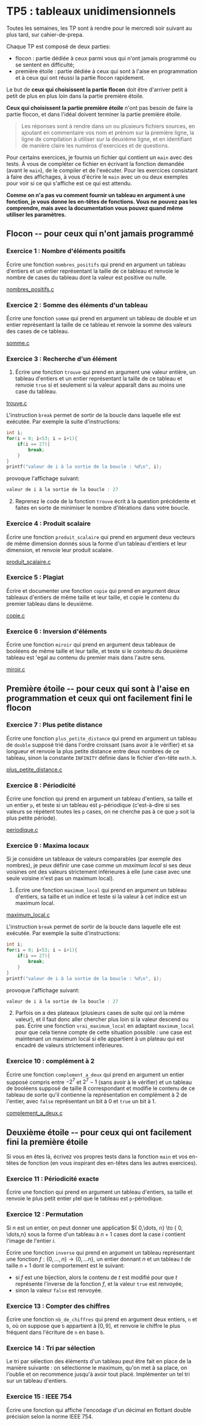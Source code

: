 # TP5 : tableaux unidimensionnels
Toutes les semaines, les TP sont à rendre pour le mercredi soir
suivant au plus tard, sur cahier-de-prepa. 

Chaque TP est composé de deux parties:
* flocon : partie dédiée à ceux parmi vous qui n'ont jamais programmé
  ou se sentent en difficulté;
* première étoile : partie dédiée à ceux qui sont à l'aise en programmation et à
  ceux qui ont réussi la partie flocon rapidement.
  
Le but de **ceux qui choisissent la partie flocon** doit être
d'arriver petit à petit de plus en plus loin dans la partie première
étoile.

**Ceux qui choisissent la partie première étoile** n'ont pas besoin de
faire la partie flocon, et dans l'idéal doivent terminer la partie
première étoile.


> Les réponses sont à rendre dans un ou plusieurs fichiers sources, en
ajoutant en commentaire vos nom et prénom sur la première ligne, la
ligne de compilation à utiliser sur la deuxième ligne, et en
identifiant de manière claire les numéros d'exercices et de
questions.

Pour certains exercices, je fournis un fichier qui contient un
`main` avec des tests. À vous de compléter ce fichier en écrivant la
fonction demandée (avant le `main`), de le compiler et de
l'exécuter. Pour les exercices consistant à faire des affichages, à
vous d'écrire le `main` avec un ou deux exemples pour voir si ce qui
s'affiche est ce qui est attendu.

**Comme on n'a pas vu comment fournir un tableau en argument à une
fonction, je vous donne les en-têtes de fonctions. Vous ne pouvez pas
les comprendre, mais avec la documentation vous pouvez quand même
utiliser les paramètres.**

## Flocon -- pour ceux qui n'ont jamais programmé
### Exercice 1 : Nombre d'éléments positifs

Écrire une fonction `nombres_positifs` qui prend en argument un
tableau d'entiers et un entier représentant la taille de ce tableau et
renvoie le nombre de cases du tableau dont la valeur est positive ou
nulle.

[nombres_positifs.c](tests/nombres_positifs.c)

### Exercice 2 : Somme des éléments d'un tableau

Écrire une fonction `somme` qui prend en argument un
tableau de double et un entier représentant la taille de ce tableau et
renvoie la somme des valeurs des cases de ce tableau.


[somme.c](tests/somme.c)

### Exercice 3 : Recherche d'un élément

1. Écrire une fonction `trouve` qui prend en argument une valeur
entière, un tableau d'entiers et un entier représentant la taille de
ce tableau et renvoie `true` si et seulement si la valeur apparaît
dans au moins une case du tableau.

[trouve.c](tests/trouve.c)

L'instruction `break` permet de sortir de la boucle dans laquelle elle
est exécutée. Par exemple la suite d'instructions:

```C
int i;
for(i = 0; i<53; i = i+1){
    if(i == 27){
        break;
    }
}
printf("valeur de i à la sortie de la boucle : %d\n", i);
```

provoque l'affichage suivant:

```C
valeur de i à la sortie de la boucle : 27
```

2. Reprenez le code de la fonction `trouve` écrit à la question
   précédente et faites en sorte de minimiser le nombre d'itérations
   dans votre boucle.

### Exercice 4 : Produit scalaire
Écrire une fonction `produit_scalaire` qui prend en argument deux
vecteurs de même dimension donnés sous la forme d'un tableau d'entiers
et leur dimension, et renvoie leur produit scalaire.

[produit_scalaire.c](tests/produit_scalaire.c)

### Exercice 5 : Plagiat
Écrire et documenter une fonction `copie` qui prend en argument deux
tableaux d'entiers de même taille et leur taille, et copie le contenu
du premier tableau dans le deuxième.

[copie.c](tests/copie.c)

### Exercice 6 : Inversion d'éléments
Écrire une fonction `miroir` qui prend en argument deux
tableaux de booléens de même taille et leur taille, et teste si le
contenu du deuxième tableau est 'egal au contenu du premier mais dans
l'autre sens.

[miroir.c](tests/miroir.c)

## Première étoile -- pour ceux qui sont à l'aise en programmation et ceux qui ont facilement fini le flocon

### Exercice 7 : Plus petite distance
Écrire une fonction `plus_petite_distance` qui prend en argument un tableau de `double` supposé trié dans l'ordre croissant (sans avoir à le vérifier) et sa longueur et renvoie la plus petite distance entre deux nombres de ce tableau, sinon la constante `INFINITY` définie dans le fichier d'en-tête `math.h`.

[plus_petite_distance.c](tests/plus_petite_distance.c)

### Exercice 8 : Périodicité
Écrire une fonction qui prend en argument un tableau d'entiers, sa
taille et un entier `p`, et teste si un tableau est `p`-périodique
(c'est-à-dire si ses valeurs se répètent toutes les `p` cases, on ne
cherche pas à ce que `p` soit la plus petite période).

[periodique.c](tests/periodique.c)

### Exercice 9 : Maxima locaux
Si je considère un tableaux de valeurs comparables (par exemple des nombres), je peux définir une case comme un _maximum local_ si ses deux voisines ont des valeurs strictement inférieures à elle (une case avec une seule voisine n'est pas un maximum local).

1. Écrire une fonction `maximum_local` qui prend en argument un tableau d'entiers, sa taille et un indice et teste si la valeur à cet indice est un maximum local.

[maximum_local.c](tests/maximum_local.c)


L'instruction `break` permet de sortir de la boucle dans laquelle elle
est exécutée. Par exemple la suite d'instructions:

```C
int i;
for(i = 0; i<53; i = i+1){
    if(i == 27){
        break;
    }
}
printf("valeur de i à la sortie de la boucle : %d\n", i);
```

provoque l'affichage suivant:

```C
valeur de i à la sortie de la boucle : 27
```

2. Parfois on a des plateaux (plusieurs cases de suite qui ont la même valeur), et il faut donc aller chercher plus loin si la valeur descend ou pas. Écrire une fonction `vrai_maximum_local` en adaptant `maximum_local` pour que cela tienne compte de cette situation possible : une case est maintenant un maximum local si elle appartient à un plateau qui est encadré de valeurs strictement inférieures.

### Exercice 10 : complément à 2
Écrire une fonction `complement_a_deux` qui prend en argument un entier supposé compris
entre $-2^7$ et $2^7-1$ (sans avoir à le vérifier) et un tableau
de booléens supposé de taille 8 correspondant et modifie le contenu de ce
tableau de sorte qu'il contienne la représentation en
complément à 2 de l'entier, avec `false` représentant un bit à
0 et `true` un bit à 1.

[complement_a_deux.c](tests/complement_a_deux.c)

## Deuxième étoile -- pour ceux qui ont facilement fini la première étoile

Si vous en êtes là, écrivez vos propres tests dans la fonction `main`
et vos en-têtes de fonction (en vous inspirant des en-têtes dans les
autres exercices).


### Exercice 11 : Périodicité exacte
Écrire une fonction qui prend en argument un tableau d'entiers, sa
taille et renvoie le plus petit entier `p`tel que le tableau est
`p`-périodique.


### Exercice 12 : Permutation
Si $n$ est un entier, on peut donner une application $\{ 0,\dots,
n\} \to \{ 0, \dots,n\} sous la forme d'un tableau
à $n+1$ cases dont la case $i$ contient l'image de l'entier $i$.

Écrire une fonction `inverse` qui prend en argument un tableau
représentant une fonction $f : \{ 0, \dots, n\} \to \{ 0,\dots
n\}$, un entier donnant $n$ et un tableau $t$ de taille $n+1$ dont
le comportement est le suivant:
* si $f$ est une bijection, alors le contenu de $t$ est modifié pour
  que $t$ représente l'inverse de la fonction $f$, et la valeur `true`
  est renvoyée,
* sinon la valeur `false` est renvoyée.

### Exercice 13 : Compter des chiffres
Écrire une fonction `nb_de_chiffres` qui prend en argument deux
entiers, `n` et `b`, où on suppose que `b` appartient à $[0,9]$, et
renvoie le chiffre le plus fréquent dans l'écriture de `n` en base `b`.

### Exercice 14 : Tri par sélection
Le tri par sélection des éléments d'un tableau peut être fait en place
de la manière suivante : on sélectionne le maximum, qu'on met à sa
place, on l'oublie et on recommence jusqu'à avoir tout
placé. Implémenter un tel tri sur un tableau d'entiers.

### Exercice 15 : IEEE 754
Écrire une fonction qui affiche l'encodage d'un décimal en flottant
double précision selon la norme IEEE 754.
